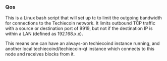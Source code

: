 ### Qos ###

This is a Linux bash script that will set up tc to limit the outgoing bandwidth for connections to the Techiecoin network. It limits outbound TCP traffic with a source or destination port of 9919, but not if the destination IP is within a LAN (defined as 192.168.x.x).

This means one can have an always-on techiecoind instance running, and another local techiecoind/techiecoin-qt instance which connects to this node and receives blocks from it.
